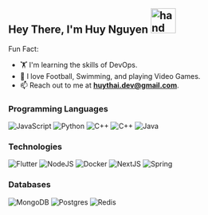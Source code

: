 <h2>
   Hey There, I'm Huy Nguyen
  <img src="https://raw.githubusercontent.com/nixin72/nixin72/master/wave.gif" alt="hand" height="50" width="50" />
</h2>

Fun Fact:
- 🏋️ I'm learning the skills of DevOps.
- 🌱 I love Football, Swimming, and playing Video Games.
- 📫 Reach out to me at **huythai.dev@gmail.com**.

### Programming Languages
![JavaScript](https://img.shields.io/badge/javascript-grey?style=for-the-badge&logo=javascript)
![Python](https://img.shields.io/badge/python-grey?style=for-the-badge&logo=python)
![C++](https://img.shields.io/badge/c++-grey?style=for-the-badge&logo=cplusplus)
![C++](https://img.shields.io/badge/rust-grey?style=for-the-badge&logo=rust)
![Java](https://img.shields.io/badge/java-grey?style=for-the-badge&logo=Java)

### Technologies
![Flutter](https://img.shields.io/badge/Flutter-black?style=for-the-badge&logo=flutter)
![NodeJS](https://img.shields.io/badge/NodeJS-black?style=for-the-badge&logo=node.js)
![Docker](https://img.shields.io/badge/Docker-black?style=for-the-badge&logo=docker)
![NextJS](https://img.shields.io/badge/NextJS-black?style=for-the-badge&logo=next.js)
![Spring](https://img.shields.io/badge/Spring-black?style=for-the-badge&logo=spring)

### Databases
![MongoDB](https://img.shields.io/badge/MongoDB-grey?style=for-the-badge&logo=mongodb)
![Postgres](https://img.shields.io/badge/Postgres-grey?style=for-the-badge&logo=postgresql)
![Redis](https://img.shields.io/badge/Redis-grey?style=for-the-badge&logo=redis)
